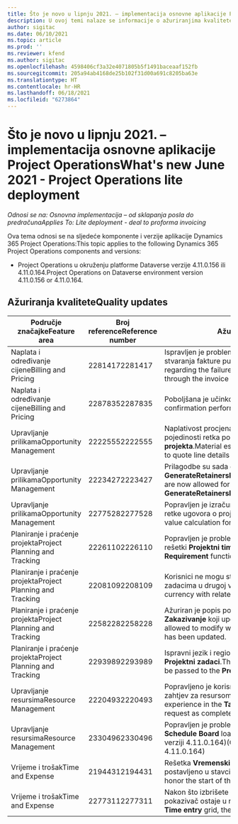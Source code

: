 ```yaml
---
title: Što je novo u lipnju 2021. – implementacija osnovne aplikacije Project Operations
description: U ovoj temi nalaze se informacije o ažuriranjima kvalitete dostupnim u izdanju implementacije osnovne aplikacije Project Operations u lipnju 2021. godine.
author: sigitac
ms.date: 06/10/2021
ms.topic: article
ms.prod: ''
ms.reviewer: kfend
ms.author: sigitac
ms.openlocfilehash: 4598406cf3a32e4071805b5f1491baceaaf152fb
ms.sourcegitcommit: 205a94ab4168de25b102f31d00a691c8205ba63e
ms.translationtype: HT
ms.contentlocale: hr-HR
ms.lasthandoff: 06/18/2021
ms.locfileid: "6273864"
---
```

# <a name="whats-new-june-2021---project-operations-lite-deployment"></a><span data-ttu-id="d93d2-103">Što je novo u lipnju 2021. – implementacija osnovne aplikacije Project Operations</span><span class="sxs-lookup"><span data-stu-id="d93d2-103">What's new June 2021 - Project Operations lite deployment</span></span>

<span data-ttu-id="d93d2-104">_Odnosi se na: Osnovna implementacija – od sklapanja posla do predračuna_</span><span class="sxs-lookup"><span data-stu-id="d93d2-104">_Applies To: Lite deployment - deal to proforma invoicing_</span></span>

<span data-ttu-id="d93d2-105">Ova tema odnosi se na sljedeće komponente i verzije aplikacije Dynamics 365 Project Operations:</span><span class="sxs-lookup"><span data-stu-id="d93d2-105">This topic applies to the following Dynamics 365 Project Operations components and versions:</span></span>

  - <span data-ttu-id="d93d2-106">Project Operations u okruženju platforme Dataverse verzije 4.11.0.156 ili 4.11.0.164.</span><span class="sxs-lookup"><span data-stu-id="d93d2-106">Project Operations on Dataverse environment version 4.11.0.156 or 4.11.0.164.</span></span>

## <a name="quality-updates"></a><span data-ttu-id="d93d2-107">Ažuriranja kvalitete</span><span class="sxs-lookup"><span data-stu-id="d93d2-107">Quality updates</span></span>

| <span data-ttu-id="d93d2-108">**Područje značajke**</span><span class="sxs-lookup"><span data-stu-id="d93d2-108">**Feature area**</span></span> | <span data-ttu-id="d93d2-109">**Broj reference**</span><span class="sxs-lookup"><span data-stu-id="d93d2-109">**Reference number**</span></span> | <span data-ttu-id="d93d2-110">**Ažuriranja kvalitete**</span><span class="sxs-lookup"><span data-stu-id="d93d2-110">**Quality update**</span></span> |
| --- | --- | --- |
| <span data-ttu-id="d93d2-111">Naplata i određivanje cijene</span><span class="sxs-lookup"><span data-stu-id="d93d2-111">Billing and Pricing</span></span> | <span data-ttu-id="d93d2-112">2281417</span><span class="sxs-lookup"><span data-stu-id="d93d2-112">2281417</span></span> | <span data-ttu-id="d93d2-113">Ispravljen je problem u vezi s neuspjehom radnje automatskog stvaranja fakture putem rasporeda faktura.</span><span class="sxs-lookup"><span data-stu-id="d93d2-113">Fixed the issue regarding the failure of the automatic invoice creation action through the invoice schedule.</span></span> |
| <span data-ttu-id="d93d2-114">Naplata i određivanje cijene</span><span class="sxs-lookup"><span data-stu-id="d93d2-114">Billing and Pricing</span></span> | <span data-ttu-id="d93d2-115">2287835</span><span class="sxs-lookup"><span data-stu-id="d93d2-115">2287835</span></span> |   <span data-ttu-id="d93d2-116">Poboljšana je učinkovitost potvrde računa.</span><span class="sxs-lookup"><span data-stu-id="d93d2-116">Improved invoice confirmation performance.</span></span> |
| <span data-ttu-id="d93d2-117">Upravljanje prilikama</span><span class="sxs-lookup"><span data-stu-id="d93d2-117">Opportunity Management</span></span> | <span data-ttu-id="d93d2-118">2222555</span><span class="sxs-lookup"><span data-stu-id="d93d2-118">2222555</span></span> | <span data-ttu-id="d93d2-119">Naplativost procjena materijala mora se ispravno kopirati u pojedinosti retka ponude pri uporabi mogućnosti **Uvoz iz procjene projekta**.</span><span class="sxs-lookup"><span data-stu-id="d93d2-119">Material estimates chargeability must be correctly copied to quote line details when using **Import from Project Estimation**.</span></span> |
| <span data-ttu-id="d93d2-120">Upravljanje prilikama</span><span class="sxs-lookup"><span data-stu-id="d93d2-120">Opportunity Management</span></span> | <span data-ttu-id="d93d2-121">2223427</span><span class="sxs-lookup"><span data-stu-id="d93d2-121">2223427</span></span> | <span data-ttu-id="d93d2-122">Prilagodbe su sada dozvoljene za radnju **GenerateRetainersFromRetainerScheduleOptions**.</span><span class="sxs-lookup"><span data-stu-id="d93d2-122">Customizations are now allowed for the action, **GenerateRetainersFromRetainerScheduleOptions**.</span></span> |
| <span data-ttu-id="d93d2-123">Upravljanje prilikama</span><span class="sxs-lookup"><span data-stu-id="d93d2-123">Opportunity Management</span></span> | <span data-ttu-id="d93d2-124">2277528</span><span class="sxs-lookup"><span data-stu-id="d93d2-124">2277528</span></span> | <span data-ttu-id="d93d2-125">Popravljen je izračun vrijednosti kontrolne točke za naplatu za retke ugovora o projektu s više klijenata.</span><span class="sxs-lookup"><span data-stu-id="d93d2-125">Fixed billing milestone value calculation for project contract lines with multiple customers.</span></span> |
| <span data-ttu-id="d93d2-126">Planiranje i praćenje projekta</span><span class="sxs-lookup"><span data-stu-id="d93d2-126">Project Planning and Tracking</span></span> | <span data-ttu-id="d93d2-127">2226110</span><span class="sxs-lookup"><span data-stu-id="d93d2-127">2226110</span></span> | <span data-ttu-id="d93d2-128">Popravljen je problem s prekidima funkcije **Generiraj zahtjev** u rešetki **Projektni tim**.</span><span class="sxs-lookup"><span data-stu-id="d93d2-128">Fixed the intermittent issue with the **Generate Requirement** function in the **Project team** grid.</span></span> |
| <span data-ttu-id="d93d2-129">Planiranje i praćenje projekta</span><span class="sxs-lookup"><span data-stu-id="d93d2-129">Project Planning and Tracking</span></span> | <span data-ttu-id="d93d2-130">2208109</span><span class="sxs-lookup"><span data-stu-id="d93d2-130">2208109</span></span> | <span data-ttu-id="d93d2-131">Korisnici ne mogu stvoriti projekt u jednoj valuti s povezanim zadacima u drugoj valuti.</span><span class="sxs-lookup"><span data-stu-id="d93d2-131">Users can't create a project in one currency with related tasks in another currency.</span></span> |
| <span data-ttu-id="d93d2-132">Planiranje i praćenje projekta</span><span class="sxs-lookup"><span data-stu-id="d93d2-132">Project Planning and Tracking</span></span> | <span data-ttu-id="d93d2-133">2258228</span><span class="sxs-lookup"><span data-stu-id="d93d2-133">2258228</span></span> | <span data-ttu-id="d93d2-134">Ažuriran je popis polja kojima je dozvoljeno mijenjati entitete **Zakazivanje** koji upotrebljavaju API rasporeda.</span><span class="sxs-lookup"><span data-stu-id="d93d2-134">The list of fields allowed to modify with **Scheduling** entities using the Schedule API has been updated.</span></span> |
| <span data-ttu-id="d93d2-135">Planiranje i praćenje projekta</span><span class="sxs-lookup"><span data-stu-id="d93d2-135">Project Planning and Tracking</span></span> | <span data-ttu-id="d93d2-136">2293989</span><span class="sxs-lookup"><span data-stu-id="d93d2-136">2293989</span></span> | <span data-ttu-id="d93d2-137">Ispravni jezik i regionalne postavke moraju se proslijediti rešetki **Projektni zadaci**.</span><span class="sxs-lookup"><span data-stu-id="d93d2-137">The correct language and regional settings must be passed to the **Project Tasks** grid.</span></span>|
| <span data-ttu-id="d93d2-138">Upravljanje resursima</span><span class="sxs-lookup"><span data-stu-id="d93d2-138">Resource Management</span></span> | <span data-ttu-id="d93d2-139">2220493</span><span class="sxs-lookup"><span data-stu-id="d93d2-139">2220493</span></span> | <span data-ttu-id="d93d2-140">Popravljeno je korisničko iskustvo u rešetki **Zadatak** kada se zahtjev za resursom brzo označavao kao završen.</span><span class="sxs-lookup"><span data-stu-id="d93d2-140">Fixed the user experience in the **Task** grid when quickly marking a resource request as complete.</span></span> |
| <span data-ttu-id="d93d2-141">Upravljanje resursima</span><span class="sxs-lookup"><span data-stu-id="d93d2-141">Resource Management</span></span> | <span data-ttu-id="d93d2-142">2330496</span><span class="sxs-lookup"><span data-stu-id="d93d2-142">2330496</span></span> | <span data-ttu-id="d93d2-143">Popravljen je problem s učitavanjem **Ploče s rasporedom**.</span><span class="sxs-lookup"><span data-stu-id="d93d2-143">Fixed the **Schedule Board** loading issue.</span></span> <span data-ttu-id="d93d2-144">(Ažuriranje kvalitete dostupno je u verziji 4.11.0.164)</span><span class="sxs-lookup"><span data-stu-id="d93d2-144">(Quality update is available in version 4.11.0.164)</span></span> |
| <span data-ttu-id="d93d2-145">Vrijeme i trošak</span><span class="sxs-lookup"><span data-stu-id="d93d2-145">Time and Expense</span></span> | <span data-ttu-id="d93d2-146">2194431</span><span class="sxs-lookup"><span data-stu-id="d93d2-146">2194431</span></span> | <span data-ttu-id="d93d2-147">Rešetka **Vremenski unos** mora poštivati početak tjedna kako je postavljeno u stavci **Postavke sustava**.</span><span class="sxs-lookup"><span data-stu-id="d93d2-147">The **Time entry** grid must honor the start of the week as set in the **System settings**.</span></span> |
| <span data-ttu-id="d93d2-148">Vrijeme i trošak</span><span class="sxs-lookup"><span data-stu-id="d93d2-148">Time and Expense</span></span> | <span data-ttu-id="d93d2-149">2277311</span><span class="sxs-lookup"><span data-stu-id="d93d2-149">2277311</span></span> | <span data-ttu-id="d93d2-150">Nakon što izbrišete vrijednost u ćeliji u rešetki **Vremenski unos**, pokazivač ostaje u rešetki.</span><span class="sxs-lookup"><span data-stu-id="d93d2-150">After you delete the value in a cell in the **Time entry** grid, the cursor remains in the grid.</span></span> |
